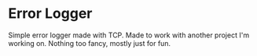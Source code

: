 # Error Logger
Simple error logger made with TCP. Made to work with another project I'm working on. Nothing too fancy, mostly just for fun.
